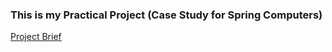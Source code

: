 ### This is my Practical Project (Case Study for Spring Computers)

[Project Brief](./Technical-Support/Assignments/Practical-Project/Brief.md/)<br>
